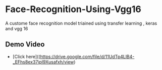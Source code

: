 # Face-Recognition-Using-Vgg16
A custome face recognition model triained using transfer learning , keras and vgg 16
## Demo Video
  - [Click here]((https://drive.google.com/file/d/11UdTp4LlB4-_EFhs8ex37ipl9Xusafxh/view)
